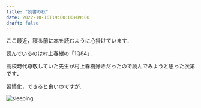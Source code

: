 ```yaml
---
title: "読書の秋"
date: 2022-10-16T19:00:00+09:00
draft: false
---
```


ここ最近，寝る前に本を読むように心掛けています．

読んでいるのは村上春樹の「1Q84」．

高校時代尊敬していた先生が村上春樹好きだったので読んでみようと思った次第です．


習慣化，できると良いのですが．

![sleeping](/sleeping_roy.jpg)
 
